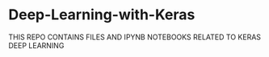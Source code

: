 # Deep-Learning-with-Keras
THIS REPO CONTAINS FILES AND IPYNB NOTEBOOKS RELATED TO KERAS DEEP LEARNING

